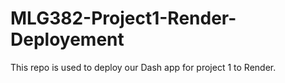 # MLG382-Project1-Render-Deployement
This repo is used to deploy our Dash app for project 1 to Render.
